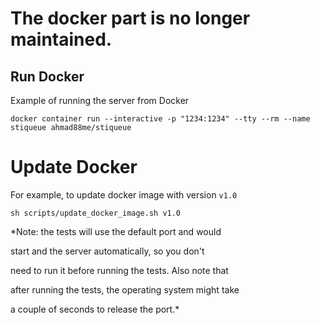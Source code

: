# The docker part is no longer maintained.

## Run Docker

Example of running the server from Docker

```docker container run --interactive -p "1234:1234" --tty --rm --name stiqueue ahmad88me/stiqueue```


# Update Docker

For example, to update docker image with version `v1.0`

`sh scripts/update_docker_image.sh v1.0`


*Note: the tests will use the default port and would

start and the server automatically, so you don't

need to run it before running the tests. Also note that

after running the tests, the operating system might take

a couple of seconds to release the port.*
